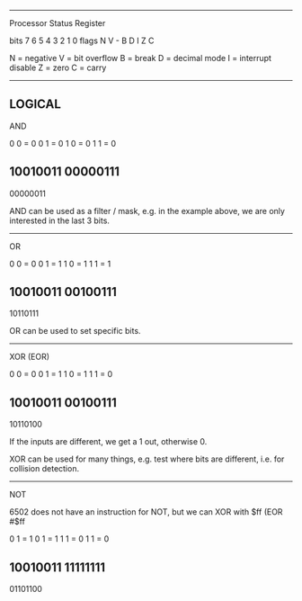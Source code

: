 --------------------------------------------------------
Processor Status Register

bits    7   6   5   4   3   2   1   0
flags   N   V   -   B   D   I   Z   C

N = negative
V = bit overflow
B = break
D = decimal mode
I = interrupt disable
Z = zero
C = carry

--------------------------------------------------------



LOGICAL
--------------------------------------------------------
AND

0 0 = 0
0 1 = 0
1 0 = 0
1 1 = 0

10010011
00000111
--------
00000011

AND can be used as a filter / mask, e.g. in the example above,
we are only interested in the last 3 bits.

--------------------------------------------------------

OR

0 0 = 0
0 1 = 1
1 0 = 1
1 1 = 1

10010011
00100111
--------
10110111

OR can be used to set specific bits.

--------------------------------------------------------

XOR (EOR)

0 0 = 0
0 1 = 1
1 0 = 1
1 1 = 0

10010011
00100111
--------
10110100

If the inputs are different, we get a 1 out, otherwise 0.

XOR can be used for many things, e.g. test where bits are different, i.e. for collision detection.

--------------------------------------------------------

NOT

6502 does not have an instruction for NOT, but we can XOR with $ff (EOR #$ff

0 1 = 1
0 1 = 1
1 1 = 0
1 1 = 0

10010011
11111111
--------
01101100
